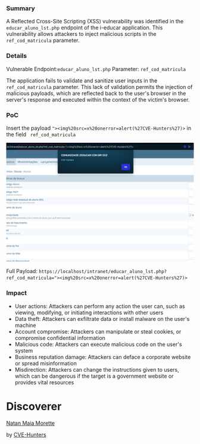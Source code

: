 ### Summary

A Reflected Cross-Site Scripting (XSS) vulnerability was identified in the `educar_aluno_lst.php` endpoint of the i-educar application. This vulnerability allows attackers to inject malicious scripts in the `ref_cod_matricula` parameter.

### Details
Vulnerable Endpoint:`educar_aluno_lst.php`
Parameter: `ref_cod_matricula`

The application fails to validate and sanitize user inputs in the `ref_cod_matricula` parameter. This lack of validation permits the injection of malicious payloads, which are reflected back to the user's browser in the server's response and executed within the context of the victim's browser.

### PoC

Insert the payload `"><img%20src=x%20onerror=alert(%27CVE-Hunters%27)>` in the field ` ref_cod_matricula`

![XSS PoC](/images/xss001.png)

Full Payload: `https://localhost/intranet/educar_aluno_lst.php?ref_cod_matricula="><img%20src=x%20onerror=alert(%27CVE-Hunters%27)>`

### Impact

- User actions: Attackers can perform any action the user can, such as viewing, modifying, or initiating interactions with other users
- Data theft: Attackers can exfiltrate data or install malware on the user's machine
- Account compromise: Attackers can manipulate or steal cookies, or compromise confidential information
- Malicious code: Attackers can execute malicious code on the user's system
- Business reputation damage: Attackers can deface a corporate website or spread misinformation
- Misdirection: Attackers can change the instructions given to users, which can be dangerous if the target is a government website or provides vital resources

# Discoverer

[Natan Maia Morette](https://nmmorette.github.io) 

by [CVE-Hunters](https://github.com/Sec-Dojo-Cyber-House/cve-hunters)

